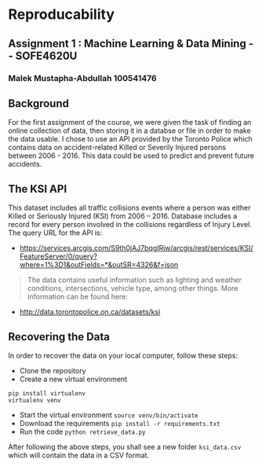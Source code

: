 # Reproducability
## Assignment 1 : Machine Learning & Data Mining -- SOFE4620U
### Malek Mustapha-Abdullah 100541476

## Background
For the first assignment of the course, we were given the task of finding an online collection of data, then storing it in a databse or file in order to make the data usable.
I chose to use an API provided by the Toronto Police which contains data on accident-related Killed or Severily Injured persons between 2006 - 2016.
This data could be used to predict and prevent future accidents.

## The KSI API
This dataset includes all traffic collisions events where a person was either Killed or Seriously Injured (KSI) from 2006 – 2016. Database includes a record for every person involved in the collisions regardless of Injury Level. 
The query URL for the API is:
- https://services.arcgis.com/S9th0jAJ7bqgIRjw/arcgis/rest/services/KSI/FeatureServer/0/query?where=1%3D1&outFields=*&outSR=4326&f=json
> The data contains useful information such as lighting and weather conditions, intersections, vehicle type, among other things.
More information can be found here:
- http://data.torontopolice.on.ca/datasets/ksi

## Recovering the Data
In order to recover the data on your local computer, follow these steps:
- Clone the repository
- Create a new virtual environment
```
pip install virtualenv
virtualenv venv
```
- Start the virtual environment
`source venv/bin/activate`
- Download the requirements
`pip install -r requirements.txt`
- Run the code
`python retrieve_data.py`

After following the above steps, you shall see a new folder `ksi_data.csv` which will contain the data in a CSV format.
